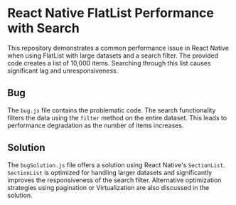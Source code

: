 # React Native FlatList Performance with Search

This repository demonstrates a common performance issue in React Native when using FlatList with large datasets and a search filter.  The provided code creates a list of 10,000 items.  Searching through this list causes significant lag and unresponsiveness.

## Bug

The `bug.js` file contains the problematic code. The search functionality filters the data using the `filter` method on the entire dataset. This leads to performance degradation as the number of items increases.

## Solution

The `bugSolution.js` file offers a solution using React Native's `SectionList`.  `SectionList` is optimized for handling larger datasets and significantly improves the responsiveness of the search filter.  Alternative optimization strategies using pagination or Virtualization are also discussed in the solution.